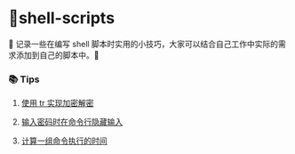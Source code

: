 # :snail:shell-scripts



:fist_oncoming: 记录一些在编写 shell 脚本时实用的小技巧，大家可以结合自己工作中实际的需求添加到自己的脚本中。:sparkler:



### :books: Tips

1. [使用 tr 实现加密解密](https://github.com/MrQuJL/shell-scripts/blob/master/scripts/001_encryption.sh)

2. [输入密码时在命令行隐藏输入](https://github.com/MrQuJL/shell-scripts/blob/master/scripts/002_hide_pwd.sh)

3. [计算一组命令执行的时间](https://github.com/MrQuJL/shell-scripts/blob/master/scripts/003_cost.sh)


































